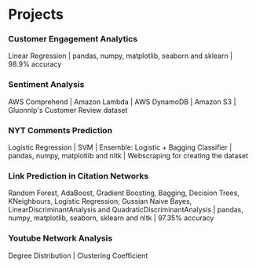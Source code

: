 # Projects


### Customer Engagement Analytics
Linear Regression | pandas, numpy, matplotlib, seaborn and sklearn | 98.9% accuracy

### Sentiment Analysis
AWS Comprehend | Amazon Lambda | AWS DynamoDB | Amazon S3 | Gluonnlp's Customer Review dataset

### NYT Comments Prediction
Logistic Regression | SVM | Ensemble: Logistic + Bagging Classifier | pandas, numpy, matplotlib and nltk | Webscraping for creating the dataset

### Link Prediction in Citation Networks
Random Forest, AdaBoost, Gradient Boosting, Bagging, Decision Trees, KNeighbours, Logistic Regression, Gussian Naive Bayes, LinearDiscriminantAnalysis and QuadraticDiscriminantAnalysis | pandas, numpy, matplotlib, seaborn, sklearn and nltk | 97.35% accuracy

### Youtube Network Analysis 
Degree Distribution | Clustering Coefficient 
